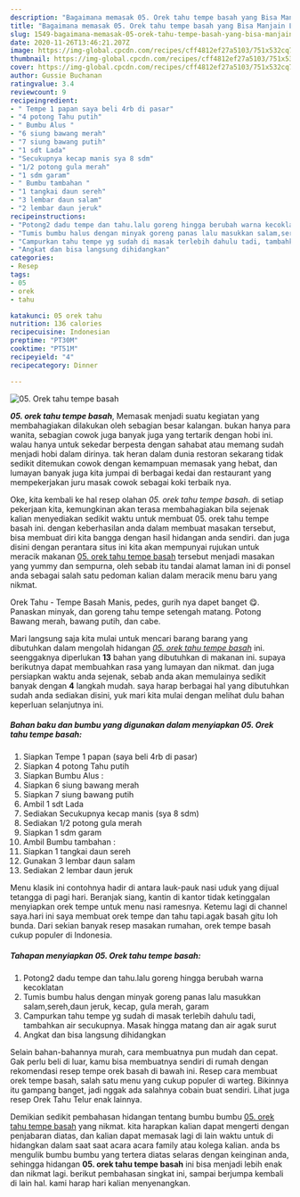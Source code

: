 ```yaml
---
description: "Bagaimana memasak 05. Orek tahu tempe basah yang Bisa Manjain Lidah"
title: "Bagaimana memasak 05. Orek tahu tempe basah yang Bisa Manjain Lidah"
slug: 1549-bagaimana-memasak-05-orek-tahu-tempe-basah-yang-bisa-manjain-lidah
date: 2020-11-26T13:46:21.207Z
image: https://img-global.cpcdn.com/recipes/cff4812ef27a5103/751x532cq70/05-orek-tahu-tempe-basah-foto-resep-utama.jpg
thumbnail: https://img-global.cpcdn.com/recipes/cff4812ef27a5103/751x532cq70/05-orek-tahu-tempe-basah-foto-resep-utama.jpg
cover: https://img-global.cpcdn.com/recipes/cff4812ef27a5103/751x532cq70/05-orek-tahu-tempe-basah-foto-resep-utama.jpg
author: Gussie Buchanan
ratingvalue: 3.4
reviewcount: 9
recipeingredient:
- " Tempe 1 papan saya beli 4rb di pasar"
- "4 potong Tahu putih"
- " Bumbu Alus "
- "6 siung bawang merah"
- "7 siung bawang putih"
- "1 sdt Lada"
- "Secukupnya kecap manis sya 8 sdm"
- "1/2 potong gula merah"
- "1 sdm garam"
- " Bumbu tambahan "
- "1 tangkai daun sereh"
- "3 lembar daun salam"
- "2 lembar daun jeruk"
recipeinstructions:
- "Potong2 dadu tempe dan tahu.lalu goreng hingga berubah warna kecoklatan"
- "Tumis bumbu halus dengan minyak goreng panas lalu masukkan salam,sereh,daun jeruk, kecap, gula merah, garam"
- "Campurkan tahu tempe yg sudah di masak terlebih dahulu tadi, tambahkan air secukupnya. Masak hingga matang dan air agak surut"
- "Angkat dan bisa langsung dihidangkan"
categories:
- Resep
tags:
- 05
- orek
- tahu

katakunci: 05 orek tahu 
nutrition: 136 calories
recipecuisine: Indonesian
preptime: "PT30M"
cooktime: "PT51M"
recipeyield: "4"
recipecategory: Dinner

---
```



![05. Orek tahu tempe basah](https://img-global.cpcdn.com/recipes/cff4812ef27a5103/751x532cq70/05-orek-tahu-tempe-basah-foto-resep-utama.jpg)

<b><i>05. orek tahu tempe basah</i></b>, Memasak menjadi suatu kegiatan yang membahagiakan dilakukan oleh sebagian besar kalangan. bukan hanya para wanita, sebagian cowok juga banyak juga yang tertarik dengan hobi ini. walau hanya untuk sekedar berpesta dengan sahabat atau memang sudah menjadi hobi dalam dirinya. tak heran dalam dunia restoran sekarang tidak sedikit ditemukan cowok dengan kemampuan memasak yang hebat, dan lumayan banyak juga kita jumpai di berbagai kedai dan restaurant yang mempekerjakan juru masak cowok sebagai koki terbaik nya.

Oke, kita kembali ke hal resep olahan <i>05. orek tahu tempe basah</i>. di setiap pekerjaan kita, kemungkinan akan terasa membahagiakan bila sejenak kalian menyediakan sedikit waktu untuk membuat 05. orek tahu tempe basah ini. dengan keberhasilan anda dalam membuat masakan tersebut, bisa membuat diri kita bangga dengan hasil hidangan anda sendiri. dan juga disini dengan perantara situs ini kita akan mempunyai rujukan untuk meracik makanan <u>05. orek tahu tempe basah</u> tersebut menjadi masakan yang yummy dan sempurna, oleh sebab itu tandai alamat laman ini di ponsel anda sebagai salah satu pedoman kalian dalam meracik menu baru yang nikmat.

Orek Tahu - Tempe Basah Manis, pedes, gurih nya dapet banget 😋. Panaskan minyak, dan goreng tahu tempe setengah matang. Potong Bawang merah, bawang putih, dan cabe.


Mari langsung saja kita mulai untuk mencari barang barang yang dibutuhkan dalam mengolah hidangan <u><i>05. orek tahu tempe basah</i></u> ini. seenggaknya diperlukan <b>13</b> bahan yang dibutuhkan di makanan ini. supaya berikutnya dapat membuahkan rasa yang lumayan dan nikmat. dan juga persiapkan waktu anda sejenak, sebab anda akan memulainya sedikit banyak dengan <b>4</b> langkah mudah. saya harap berbagai hal yang dibutuhkan sudah anda sediakan disini, yuk mari kita mulai dengan melihat dulu bahan keperluan selanjutnya ini.

<!--inarticleads1-->

##### Bahan baku dan bumbu yang digunakan dalam menyiapkan 05. Orek tahu tempe basah:

1. Siapkan  Tempe 1 papan (saya beli 4rb di pasar)
1. Siapkan 4 potong Tahu putih
1. Siapkan  Bumbu Alus :
1. Siapkan 6 siung bawang merah
1. Siapkan 7 siung bawang putih
1. Ambil 1 sdt Lada
1. Sediakan Secukupnya kecap manis (sya 8 sdm)
1. Sediakan 1/2 potong gula merah
1. Siapkan 1 sdm garam
1. Ambil  Bumbu tambahan :
1. Siapkan 1 tangkai daun sereh
1. Gunakan 3 lembar daun salam
1. Sediakan 2 lembar daun jeruk


Menu klasik ini contohnya hadir di antara lauk-pauk nasi uduk yang dijual tetangga di pagi hari. Beranjak siang, kantin di kantor tidak ketinggalan menyiapkan orek tempe untuk menu nasi ramesnya. Ketemu lagi di channel saya.hari ini saya membuat orek tempe dan tahu tapi.agak basah gitu loh bunda. Dari sekian banyak resep masakan rumahan, orek tempe basah cukup populer di Indonesia. 

<!--inarticleads2-->

##### Tahapan menyiapkan 05. Orek tahu tempe basah:

1. Potong2 dadu tempe dan tahu.lalu goreng hingga berubah warna kecoklatan
1. Tumis bumbu halus dengan minyak goreng panas lalu masukkan salam,sereh,daun jeruk, kecap, gula merah, garam
1. Campurkan tahu tempe yg sudah di masak terlebih dahulu tadi, tambahkan air secukupnya. Masak hingga matang dan air agak surut
1. Angkat dan bisa langsung dihidangkan


Selain bahan-bahannya murah, cara membuatnya pun mudah dan cepat. Gak perlu beli di luar, kamu bisa membuatnya sendiri di rumah dengan rekomendasi resep tempe orek basah di bawah ini. Resep cara membuat orek tempe basah, salah satu menu yang cukup populer di warteg. Bikinnya itu gampang banget, jadi nggak ada salahnya cobain buat sendiri. Lihat juga resep Orek Tahu Telur enak lainnya. 

Demikian sedikit pembahasan hidangan tentang bumbu bumbu <u>05. orek tahu tempe basah</u> yang nikmat. kita harapkan kalian dapat mengerti dengan penjabaran diatas, dan kalian dapat memasak lagi di lain waktu untuk di hidangkan dalam saat saat acara acara family atau kolega kalian. anda bs mengulik bumbu bumbu yang tertera diatas selaras dengan keinginan anda, sehingga hidangan <b>05. orek tahu tempe basah</b> ini bisa menjadi lebih enak dan nikmat lagi. berikut pembahasan singkat ini, sampai berjumpa kembali di lain hal. kami harap hari kalian menyenangkan.
